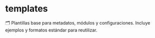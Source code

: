 # templates

🗂️ Plantillas base para metadatos, módulos y configuraciones.
Incluye ejemplos y formatos estándar para reutilizar.
